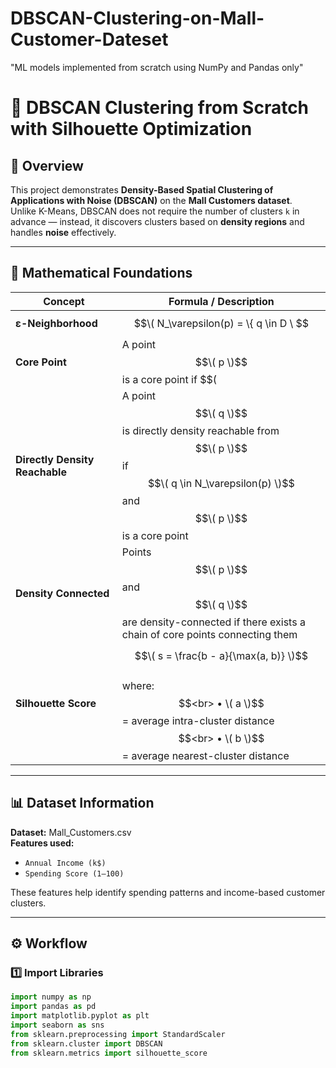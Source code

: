 # DBSCAN-Clustering-on-Mall-Customer-Dateset
"ML models implemented from scratch using NumPy and Pandas only"

# 🧠 DBSCAN Clustering from Scratch with Silhouette Optimization  

## 📘 Overview
This project demonstrates **Density-Based Spatial Clustering of Applications with Noise (DBSCAN)** on the **Mall Customers dataset**.  
Unlike K-Means, DBSCAN does not require the number of clusters `k` in advance — instead, it discovers clusters based on **density regions** and handles **noise** effectively.  

---

## 🧮 Mathematical Foundations

| Concept          | Formula / Description |
|----------|------------------------|
| **ε-Neighborhood** | $$\( N_\varepsilon(p) = \{ q \in D \ $$| $$\ dist(p, q) \leq \varepsilon \} \) $$|
| **Core Point** | A point $$\( p \)$$ is a core point if $$\( |N_\varepsilon(p)| \geq \text{MinPts} \)$$ |
| **Directly Density Reachable** | A point $$\( q \)$$ is directly density reachable from $$\( p \)$$ if $$\( q \in N_\varepsilon(p) \)$$ and $$\( p \)$$ is a core point |
| **Density Connected** | Points $$\( p \)$$ and $$\( q \)$$ are density-connected if there exists a chain of core points connecting them |
| **Silhouette Score** | $$\( s = \frac{b - a}{\max(a, b)} \)$$ <br> where: $$<br> • \( a \)$$ = average intra-cluster distance $$<br> • \( b \)$$ = average nearest-cluster distance |

---

## 📊 Dataset Information
**Dataset:** Mall_Customers.csv  
**Features used:**  
- `Annual Income (k$)`  
- `Spending Score (1–100)`  

These features help identify spending patterns and income-based customer clusters.

---

## ⚙️ Workflow

### 1️⃣ Import Libraries
```python
import numpy as np
import pandas as pd
import matplotlib.pyplot as plt
import seaborn as sns
from sklearn.preprocessing import StandardScaler
from sklearn.cluster import DBSCAN
from sklearn.metrics import silhouette_score
